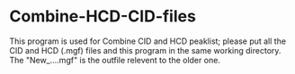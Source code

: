 # Combine-HCD-CID-files
This program is used for Combine CID and HCD peaklist;
please put all the CID and HCD (.mgf) files and this program in the same working directory. 
The "New_....mgf" is the outfile relevent to the older one.
